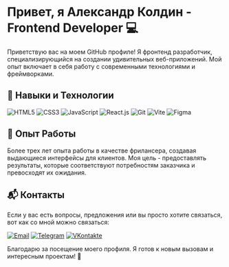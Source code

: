 # Привет, я Александр Колдин - Frontend Developer 💻

Приветствую вас на моем GitHub профиле! Я фронтенд разработчик, специализирующийся на создании удивительных веб-приложений. Мой опыт включает в себя работу с современными технологиями и фреймворками.

## 🚀 Навыки и Технологии

![HTML5](https://img.icons8.com/color/96/000000/html-5.png) ![CSS3](https://img.icons8.com/color/96/000000/css3.png) ![JavaScript](https://img.icons8.com/color/96/000000/javascript.png) ![React.js](https://img.icons8.com/color/96/000000/react-native.png) ![Git](https://img.icons8.com/color/96/000000/git.png) ![Vite](https://img.icons8.com/color/96/000000/vite.png) ![Figma](https://img.icons8.com/color/96/000000/figma.png)

## 💼 Опыт Работы

Более трех лет опыта работы в качестве фрилансера, создавая выдающиеся интерфейсы для клиентов. Моя цель - предоставлять результаты, которые соответствуют потребностям заказчика и превосходят их ожидания.

<!-- ## 🛠️ Проекты

- [**Проект 1:** Название проекта](ссылка на проект) - Краткое описание проекта и роль, которую я играл в его разработке.
- [**Проект 2:** Название проекта](ссылка на проект) - Обзор функциональности и использованных технологий.
- [**Проект 3:** Название проекта](ссылка на проект) - Дополнительные детали о проекте и вкладе в него. -->

## 📬 Контакты

Если у вас есть вопросы, предложения или вы просто хотите связаться, вот как со мной можно связаться:

[![Email](https://img.icons8.com/color/48/000000/email.png)](mailto:koldinweb@gmail.com) [![Telegram](https://img.icons8.com/color/48/000000/telegram-app.png)](https://t.me/AlexanderKolDin) [![VKontakte](https://img.icons8.com/color/48/000000/vk-circled.png)](https://vk.com/koldinweb) 

Благодарю за посещение моего профиля. Я готов к новым вызовам и интересным проектам! 🚀
